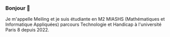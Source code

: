 ### Bonjour 👋
Je m'appelle Meiling et je suis étudiante en M2 MIASHS (Mathématiques et Informatique Appliquées) parcours Technologie et Handicap à l'université Paris 8 depuis 2022.
<!--
Je cherche un emploi dans les domaines du développement Java, du machine learning (intelligence artificielle) en Python ou du design UX/UI en Figma.

Voici mon [portfolio](http://portfolio-meiling.42web.io/).

En ce qui concerne mes compétences informatiques, je maîtrise Java, Machine Learning(Python), Linux/Unix Shell, Android Studio, MySQL, PHP, et Figma, Wordpress, Adobe Premiere Pro.
-->

<!--
**lipschitzien/lipschitzien** is a ✨ _special_ ✨ repository because its `README.md` (this file) appears on your GitHub profile.

Here are some ideas to get you started:

- 🔭 I’m currently working on ...
- 🌱 I’m currently learning ...
- 👯 I’m looking to collaborate on ...
- 🤔 I’m looking for help with ...
- 💬 Ask me about ...
- 📫 How to reach me: ...
- 😄 Pronouns: ...
- ⚡ Fun fact: ...
-->
